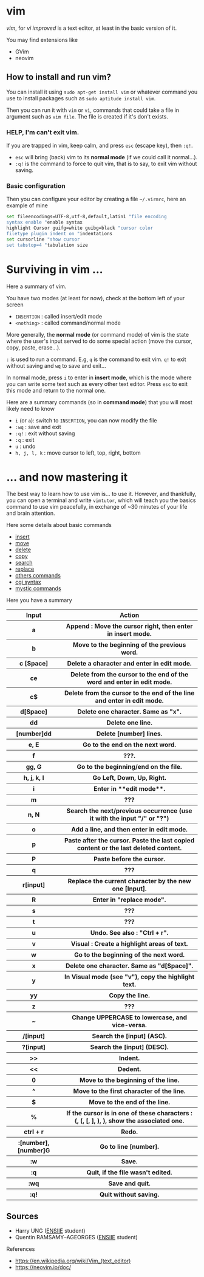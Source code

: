 # vim

*vim*, for *vi improved* is a text editor, at least in the 
basic version of it.

You may find extensions like

* GVim
* neovim

## How to install and run vim?

You can install it using ``sudo apt-get install vim``
or whatever command you use to install packages
such as ``sudo aptitude install vim``.

Then you can run it with `vim` or `vi`, commands that could
take a file in argument such as ``vim file``. The file is
created if it's don't exists.

### HELP, I'm can't exit vim.

If you are trapped in vim, keep calm, 
and press `esc` (escape key), then `:q!`.

* `esc` will bring (back) vim to its **normal mode** 
 (if we could call it normal...).
* `:q!` is the command to force to quit vim, that is to say,
  to exit vim without saving.

### Basic configuration

Then you can configure your editor by creating
a file ``~/.virmrc``, here an example of mine

```bash
set fileencodings=UTF-8,utf-8,default,latin1 "file encoding
syntax enable "enable syntax
highlight Cursor guifg=white guibg=black "cursor color
filetype plugin indent on "indentations
set cursorline "show cursor
set tabstop=4 "tabulation size
```

# Surviving in vim ...

Here a summary of vim.

You have two modes (at least for now),
check at the bottom left of your screen

* `INSERTION` : called insert/edit mode
* `<nothing>` : called command/normal mode

More generally, the **normal mode** (or command mode)
of vim is the state where the user's input served to do some
special action (move the cursor, copy, paste, erase...).

`:` is used to run a command. E.g, `q` is the command to exit vim.
`q!` to exit without saving and `wq` to save and exit...

In normal mode, press `i` to enter in **insert mode**,
which is the mode where you can write some text such as every
other text editor. Press `esc` to exit this mode and return to
the normal one.

Here are a summary commands (so in **command mode**)
that you will most likely need to know

* ``i`` (or `a`): switch to `INSERTION`, you can now modify the file
* ``:wq`` : save and exit
* ``:q!`` : exit without saving
* ``:q`` : exit
* ``u`` : undo
* ``h, j, l, k`` : move cursor to left, top, right, bottom

# ... and now mastering it

The best way to learn how to use vim is... to use it.
However, and thankfully, you can open a terminal and write
`vimtutor`, which will teach you the basics command 
to use vim peacefully, in exchange of ~30 minutes of your
life and brain attention.

Here some details about basic commands

* [insert](commands/insert.md)
* [move](commands/move.md)
* [delete](commands/delete.md)
* [copy](commands/copy.md)
* [search](commands/search.md)
* [replace](commands/replace.md)
* [others commands](commands/others.md)
* [cgi syntax](commands/cgi.md)
* [mystic commands](commands/special.md)

Here you have a summary

<table class="table table-bordered mb-3 table-striped">
	<tr>
		<th>Input</th>
		<th>Action </th>
	</tr>
	<tr>
		<th>a</th>
		<th>Append : Move the cursor right, then enter in insert mode. </th>
	</tr>
	<tr>
		<th>b</th>
		<th>Move to the beginning of the previous word.</th>
	</tr>
	<tr>
		<th>c [Space]</th>
		<th>Delete a character and enter in edit mode.</th>
	</tr>
	<tr>
		<th>ce</th>
		<th>Delete from the cursor to the end of the word and enter in edit mode.</th>
	</tr>
	<tr>
		<th>c$</th>
		<th>Delete from the cursor to the end of the line and enter in edit mode.</th>
	</tr>
	<tr>
		<th>d[Space]</th>
		<th>Delete one character. Same as "x".</th>
	</tr>
	<tr>
		<th>dd</th>
		<th>Delete one line.</th>
	</tr>
	<tr>
		<th>[number]dd</th>
		<th>Delete [number] lines.</th>
	</tr>
	<tr>
		<th>e, E</th>
		<th>Go to the end on the next word.</th>
	</tr>
	<tr>
		<th>f</th>
		<th>???.</th>
	</tr>
	<tr>
		<th>gg, G</th>
		<th>Go to the beginning/end on the file.</th>
	</tr>
	<tr>
		<th>h, j, k, l</th>
		<th>Go Left, Down, Up, Right. </th>
	</tr>
	<tr>
		<th>i</th>
		<th>Enter in  **edit mode**.</th>
	</tr>
	<tr>
		<th>m</th>
		<th>???</th>
	</tr>
	<tr>
		<th>n, N</th>
		<th>Search the next/previous occurrence (use it with the input "/" or "?")</th>
	</tr>
	<tr>
		<th>o</th>
		<th>Add a line, and then enter in edit mode.</th>
	</tr>
	<tr>
		<th>p</th>
		<th>Paste after the cursor. Paste the last copied content or the last deleted content.</th>
	</tr>
	<tr>
		<th>P</th>
		<th>Paste before the cursor.</th>
	</tr>
	<tr>
		<th>q</th>
		<th>???</th>
	</tr>
	<tr>
		<th>r[input]</th>
		<th>Replace the current character by the new one [Input].</th>
	</tr>
	<tr>
		<th>R</th>
		<th>Enter in "replace mode".</th>
	</tr>
	<tr>
		<th>s</th>
		<th>???</th>
	</tr>
	<tr>
		<th>t</th>
		<th>???</th>
	</tr>
	<tr>
		<th>u</th>
		<th>Undo. See also : "Ctrl + r".</th>
	</tr>
	<tr>
		<th>v</th>
		<th>Visual : Create a highlight areas of text.</th>
	</tr>
	<tr>
		<th>w</th>
		<th>Go to the beginning of the next word.</th>
	</tr>
	<tr>
		<th>x</th>
		<th>Delete one character. Same as "d[Space]".</th>
	</tr>
	<tr>
		<th>y</th>
		<th>In Visual mode (see "v"), copy the highlight text.</th>
	</tr>
	<tr>
		<th>yy</th>
		<th>Copy the line.</th>
	</tr>
	<tr>
		<th>z</th>
		<th>???</th>
	</tr>
	<tr>
		<th>~</th>
		<th>Change UPPERCASE to lowercase, and vice-versa.</th>
	</tr>
	<tr>
		<th>/[input]</th>
		<th>Search the [input] (ASC).</th>
	</tr>
	<tr>
		<th>?[input]</th>
		<th>Search the [input] (DESC).</th>
	</tr>
	<tr>
		<th>>></th>
		<th>Indent.</th>
	</tr>
	<tr>
		<th><<</th>
		<th>Dedent.</th>
	</tr>
	<tr>
		<th>0</th>
		<th>Move to the beginning of the line.</th>
	</tr>
	<tr>
		<th>^</th>
		<th>Move to the first character of the line.</th>
	</tr>
	<tr>
		<th>$</th>
		<th>Move to the end of the line.</th>
	</tr>
	<tr>
		<th>%</th>
		<th>If the cursor is in one of these characters : {, (, [, ], ), }, show the associated one.</th>
	</tr>
	<tr>
		<th>ctrl + r</th>
		<th>Redo.</th>
	</tr>
	<tr>
		<th>:[number], [number]G</th>
		<th>Go to line [number].</th>
	</tr>
	<tr>
		<th>:w</th>
		<th>Save.</th>
	</tr>
	<tr>
		<th>:q</th>
		<th>Quit, if the file wasn't edited.</th>
	</tr>
	<tr>
		<th>:wq</th>
		<th>Save and quit.</th>
	</tr>
	<tr>
		<th>:q!</th>
		<th>Quit without saving.</th>
	</tr>
</table>

## Sources

* Harry UNG ([ENSIIE](https://www.ensiie.fr/) student)
* Quentin RAMSAMY–AGEORGES ([ENSIIE](https://www.ensiie.fr/) student)

References
* <https://en.wikipedia.org/wiki/Vim_(text_editor)>
* <https://neovim.io/doc/>